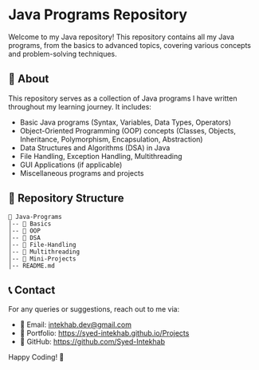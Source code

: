 # Java Programs Repository

Welcome to my Java repository! This repository contains all my Java programs, from the basics to advanced topics, covering various concepts and problem-solving techniques.

## 📌 About
This repository serves as a collection of Java programs I have written throughout my learning journey. It includes:

- Basic Java programs (Syntax, Variables, Data Types, Operators)
- Object-Oriented Programming (OOP) concepts (Classes, Objects, Inheritance, Polymorphism, Encapsulation, Abstraction)
- Data Structures and Algorithms (DSA) in Java
- File Handling, Exception Handling, Multithreading
- GUI Applications (if applicable)
- Miscellaneous programs and projects

## 📁 Repository Structure
```
📂 Java-Programs
│-- 📂 Basics
│-- 📂 OOP
│-- 📂 DSA
│-- 📂 File-Handling
│-- 📂 Multithreading
│-- 📂 Mini-Projects
│-- README.md
```

## 📞 Contact
For any queries or suggestions, reach out to me via:
- 📧 Email: intekhab.dev@gmail.com
- 💼 Portfolio: https://syed-intekhab.github.io/Projects
- 🐙 GitHub: https://github.com/Syed-Intekhab

Happy Coding! 🚀
